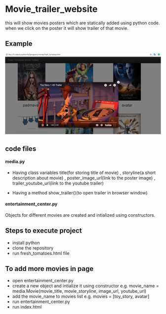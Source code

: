 # Movie_trailer_website
this will show movies posters which are statically added using python code. when we click on the poster it will show trailer of that movie.

## Example 
![screenshot of website](Capture.PNG)

## code files
#### media.py

* Having class variables title(for storing title of movie) , storyline(a short description about movie) , poster_image_url(link to the poster image) , trailer_youtube_url(link to the youtube trailer)

* Having a method show_trailer()(to open trailer in browser window)

#### entertainment_center.py

Objects for different movies are created and intialized using constructors.
## Steps to execute project
* install python
* clone the repository
* run fresh_tomatoes.html file

## To add more movies in page 

* open entertainment_center.py
* create a new object and intialize it using constructor e.g. movie_name = media.Movie(movie_title, movie_storyline, image_url, youtube_url)
* add the movie_name to movies list e.g. movies = [toy_story, avatar]
* run entertainment_center.py
* run index.html
